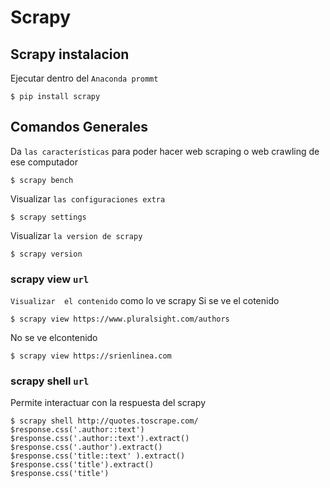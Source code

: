 # Scrapy
## Scrapy instalacion 

Ejecutar dentro del `Anaconda prommt`

```
$ pip install scrapy 
```

## Comandos Generales

Da `las características` para poder hacer web scraping o web crawling de ese computador
```
$ scrapy bench
```

Visualizar  `las configuraciones extra`
```
$ scrapy settings
```

Visualizar  `la version de scrapy`
```
$ scrapy version
```

### scrapy view `url`

`Visualizar  el contenido`  como lo ve scrapy
Si se ve el cotenido 
```
$ scrapy view https://www.pluralsight.com/authors
```

No se ve elcontenido 
```
$ scrapy view https://srienlinea.com
```

### scrapy shell `url`
Permite interactuar con la respuesta del scrapy
```
$ scrapy shell http://quotes.toscrape.com/
$response.css('.author::text')
$response.css('.author::text').extract()
$response.css('.author').extract()
$response.css('title::text' ).extract()
$response.css('title').extract()
$response.css('title')
```

